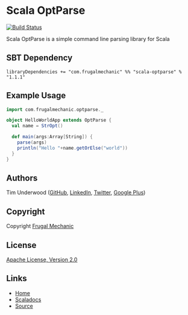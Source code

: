Scala OptParse
==============

[![Build Status](https://travis-ci.org/frugalmechanic/scala-optparse.svg?branch=master)](https://travis-ci.org/frugalmechanic/scala-optparse)

Scala OptParse is a simple command line parsing library for Scala

SBT Dependency
--------------
    libraryDependencies += "com.frugalmechanic" %% "scala-optparse" % "1.1.1"

Example Usage
-------------

```scala
import com.frugalmechanic.optparse._

object HelloWorldApp extends OptParse {
  val name = StrOpt()

  def main(args:Array[String]) {
    parse(args)
    println("Hello "+name.getOrElse("world"))
  }
}
```

Authors
-------

Tim Underwood (<a href="https://github.com/tpunder" rel="author">GitHub</a>, <a href="https://www.linkedin.com/in/tpunder" rel="author">LinkedIn</a>, <a href="https://twitter.com/tpunder" rel="author">Twitter</a>, <a href="https://plus.google.com/+TimUnderwood0" rel="author">Google Plus</a>)

Copyright
---------

Copyright [Frugal Mechanic](http://frugalmechanic.com)

License
-------

[Apache License, Version 2.0](http://www.apache.org/licenses/LICENSE-2.0.txt)

Links
-----

* [Home](http://frugalmechanic.github.com/scala-optparse)
* [Scaladocs](http://frugalmechanic.github.com/scala-optparse/scaladocs/1.1.1#com.frugalmechanic.optparse.OptParse)
* [Source](https://github.com/frugalmechanic/scala-optparse)